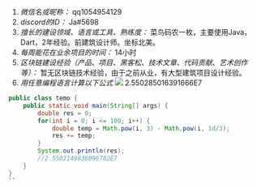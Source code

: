1. *微信名或昵称：* qq1054954129
2. *discord的ID：* Ja#5698
3. *擅长的建设领域、语言或工具、熟练度：* 菜鸟码农一枚，主要使用Java，Dart，2年经验。前建筑设计师。坐标北美。
4. *每周能花在业余项目的时间：* 14小时
5. *区块链建设经验（产品、项目、黑客松、技术文章、代码贡献、艺术创作等）：* 暂无区块链技术经验，由于之前从业，有大型建筑项目设计经验。
6. *用任意编程语言计算以下公式*
![](https://latex.codecogs.com/svg.image?\sum_{n=1}^{100}\left&space;(n^{3}-\sqrt[3]{n}&space;\right&space;))
2.550285016391666E7
```Java
public class temo {
    public static void main(String[] args) {
        double res = 0;
        for(int i = 0; i <= 100; i++) {
            double temp = Math.pow(i, 3) - Math.pow(i, 1d/3);
            res += temp;
        }
        System.out.println(res);
        //2.5502149836096782E7
    }
}
``